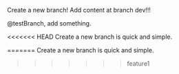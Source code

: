 Create a new branch!
Add content at branch dev!!!

@testBranch, add something.

<<<<<<< HEAD
Create a new branch is quick and simple.

=======
Create a new branch is quick and simple.
>>>>>>> feature1
